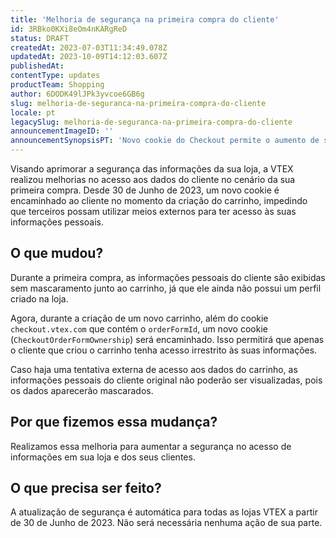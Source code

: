 ```yaml
---
title: 'Melhoria de segurança na primeira compra do cliente'
id: 3RBko0KXi8eOm4nKARgReD
status: DRAFT
createdAt: 2023-07-03T11:34:49.078Z
updatedAt: 2023-10-09T14:12:03.607Z
publishedAt: 
contentType: updates
productTeam: Shopping
author: 6DODK49lJPk3yvcoe6GB6g
slug: melhoria-de-seguranca-na-primeira-compra-do-cliente
locale: pt
legacySlug: melhoria-de-seguranca-na-primeira-compra-do-cliente
announcementImageID: ''
announcementSynopsisPT: 'Novo cookie do Checkout permite o aumento de segurança em sua loja'
---
```


Visando aprimorar a segurança das informações da sua loja, a VTEX realizou melhorias no acesso aos dados do cliente no cenário da sua primeira compra. Desde 30 de Junho de 2023, um novo cookie é encaminhado ao cliente no momento da criação do carrinho, impedindo que terceiros possam utilizar meios externos para ter acesso às suas informações pessoais.

## O que mudou?

Durante a primeira compra, as informações pessoais do cliente são exibidas sem mascaramento junto ao carrinho, já que ele ainda não possui um perfil criado na loja.

Agora, durante a criação de um novo carrinho, além do cookie `checkout.vtex.com` que contém o `orderFormId`, um novo cookie (`CheckoutOrderFormOwnership`) será encaminhado. Isso permitirá que apenas o cliente que criou o carrinho tenha acesso irrestrito às suas informações.

Caso haja uma tentativa externa de acesso aos dados do carrinho, as informações pessoais do cliente original não poderão ser visualizadas, pois os dados aparecerão mascarados.

## Por que fizemos essa mudança?

Realizamos essa melhoria para aumentar a segurança no acesso de informações em sua loja e dos seus clientes.

## O que precisa ser feito?

A atualização de segurança é automática para todas as lojas VTEX a partir de 30 de Junho de 2023. Não será necessária nenhuma ação de sua parte.
